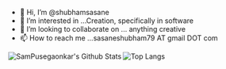 - 👋 Hi, I’m @shubhamsasane
- 👀 I’m interested in ...Creation, specifically in software
- 💞️ I’m looking to collaborate on ... anything creative
- 📫 How to reach me ...sasaneshubham79 AT gmail DOT com

<img align="left" alt="SamPusegaonkar's Github Stats" src="https://github-readme-stats.vercel.app/api?username=shubhamsasane&show_icons=true&hide_border=true&count_private=false&theme=dark&include_all_commits=false&hide=commits&hide=totalissues&bg_color=0D1117"/>

![Top Langs](https://github-readme-stats.vercel.app/api/top-langs/?username=shubhamsasane&theme=dark&bg_color=0D1117&hide_border=true&hide=css)
